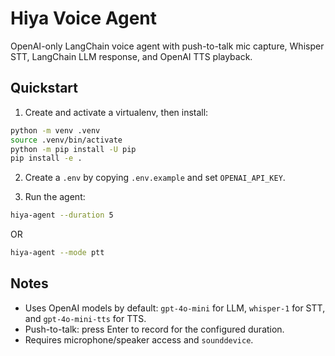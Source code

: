 Hiya Voice Agent
=================

OpenAI-only LangChain voice agent with push-to-talk mic capture, Whisper STT, LangChain LLM response, and OpenAI TTS playback.

Quickstart
----------

1) Create and activate a virtualenv, then install:

```bash
python -m venv .venv
source .venv/bin/activate
python -m pip install -U pip
pip install -e .
```

2) Create a `.env` by copying `.env.example` and set `OPENAI_API_KEY`.

3) Run the agent:

```bash
hiya-agent --duration 5
```
OR
```bash
hiya-agent --mode ptt
```

Notes
-----
- Uses OpenAI models by default: `gpt-4o-mini` for LLM, `whisper-1` for STT, and `gpt-4o-mini-tts` for TTS.
- Push-to-talk: press Enter to record for the configured duration.
- Requires microphone/speaker access and `sounddevice`.


